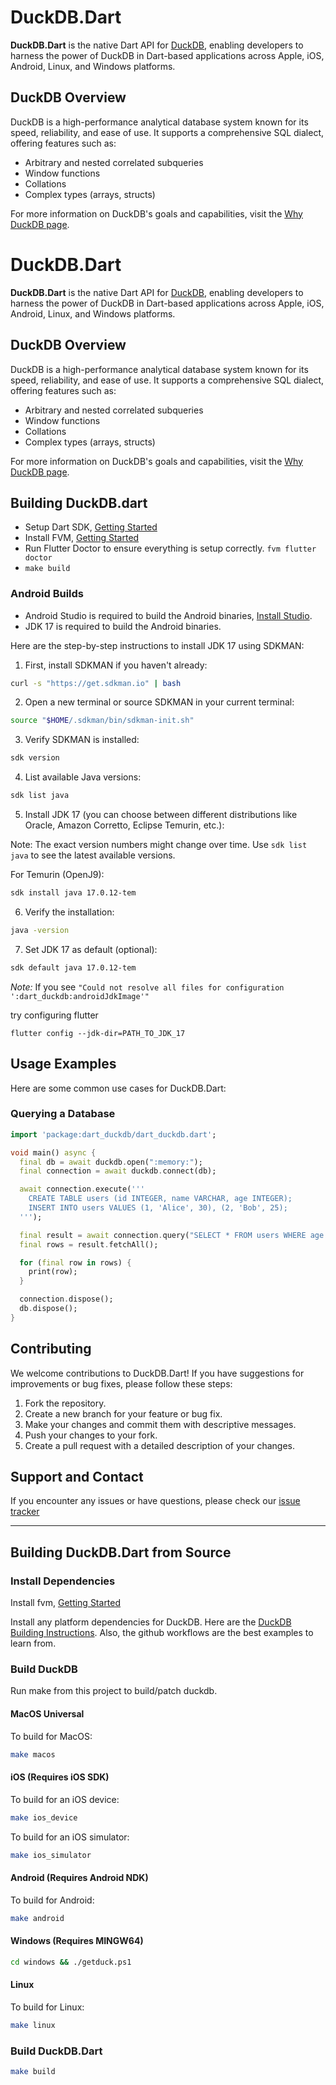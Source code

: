 # DuckDB.Dart

**DuckDB.Dart** is the native Dart API for [DuckDB](https://duckdb.org/), enabling developers to harness the power of DuckDB in Dart-based applications across Apple, iOS, Android, Linux, and Windows platforms.

## DuckDB Overview

DuckDB is a high-performance analytical database system known for its speed, reliability, and ease of use. It supports a comprehensive SQL dialect, offering features such as:

- Arbitrary and nested correlated subqueries
- Window functions
- Collations
- Complex types (arrays, structs)

For more information on DuckDB's goals and capabilities, visit the [Why DuckDB page](https://duckdb.org/why_duckdb).
# DuckDB.Dart

**DuckDB.Dart** is the native Dart API for [DuckDB](https://duckdb.org/), enabling developers to harness the power of DuckDB in Dart-based applications across Apple, iOS, Android, Linux, and Windows platforms.

## DuckDB Overview

DuckDB is a high-performance analytical database system known for its speed, reliability, and ease of use. It supports a comprehensive SQL dialect, offering features such as:

- Arbitrary and nested correlated subqueries
- Window functions
- Collations
- Complex types (arrays, structs)

For more information on DuckDB's goals and capabilities, visit the [Why DuckDB page](https://duckdb.org/why_duckdb).

## Building DuckDB.dart

- Setup Dart SDK, [Getting Started](https://dart.dev/get-dart)
- Install FVM, [Getting Started](https://fvm.app/documentation/getting-started/installation)
- Run Flutter Doctor to ensure everything is setup correctly. `fvm flutter doctor`
- `make build`

### Android Builds

- Android Studio is required to build the Android binaries, [Install Studio](https://developer.android.com/studio).
- JDK 17 is required to build the Android binaries.

Here are the step-by-step instructions to install JDK 17 using SDKMAN:

1. First, install SDKMAN if you haven't already:
```bash
curl -s "https://get.sdkman.io" | bash
```

2. Open a new terminal or source SDKMAN in your current terminal:
```bash
source "$HOME/.sdkman/bin/sdkman-init.sh"
```

3. Verify SDKMAN is installed:
```bash
sdk version
```

4. List available Java versions:
```bash
sdk list java
```

5. Install JDK 17 (you can choose between different distributions like Oracle, Amazon Corretto, Eclipse Temurin, etc.):

Note: The exact version numbers might change over time. Use `sdk list java` to see the latest available versions.

For Temurin (OpenJ9):
```bash
sdk install java 17.0.12-tem
```

6. Verify the installation:
```bash
java -version
```

7. Set JDK 17 as default (optional):
```bash
sdk default java 17.0.12-tem
```

*Note:* If you see
`"Could not resolve all files for configuration ':dart_duckdb:androidJdkImage'"`

try configuring flutter
```
flutter config --jdk-dir=PATH_TO_JDK_17
```

## Usage Examples

Here are some common use cases for DuckDB.Dart:

### Querying a Database

```dart
import 'package:dart_duckdb/dart_duckdb.dart';

void main() async {
  final db = await duckdb.open(":memory:");
  final connection = await duckdb.connect(db);

  await connection.execute('''
    CREATE TABLE users (id INTEGER, name VARCHAR, age INTEGER);
    INSERT INTO users VALUES (1, 'Alice', 30), (2, 'Bob', 25);
  ''');

  final result = await connection.query("SELECT * FROM users WHERE age > 28");
  final rows = result.fetchAll();

  for (final row in rows) {
    print(row);
  }

  connection.dispose();
  db.dispose();
}
```

## Contributing

We welcome contributions to DuckDB.Dart! If you have suggestions for improvements or bug fixes, please follow these steps:

1. Fork the repository.
2. Create a new branch for your feature or bug fix.
3. Make your changes and commit them with descriptive messages.
4. Push your changes to your fork.
5. Create a pull request with a detailed description of your changes.

## Support and Contact

If you encounter any issues or have questions, please check our [issue tracker](https://github.com/TigerEyeLabs/duckdb-dart/issues)

---


## Building DuckDB.Dart from Source

### Install Dependencies

Install fvm, [Getting Started](https://fvm.app/documentation/getting-started/installation)

Install any platform dependencies for DuckDB. Here are the [DuckDB Building Instructions](https://duckdb.org/docs/dev/building/build_instructions.html). Also, the github workflows are the best examples to learn from.

### Build DuckDB

Run make from this project to build/patch duckdb.

#### MacOS Universal

To build for MacOS:

```sh
make macos
```

#### iOS (Requires iOS SDK)

To build for an iOS device:

```sh
make ios_device
```

To build for an iOS simulator:

```sh
make ios_simulator
```

#### Android (Requires Android NDK)

To build for Android:

```sh
make android
```

#### Windows (Requires MINGW64)

```sh
cd windows && ./getduck.ps1
```

#### Linux

To build for Linux:

```sh
make linux
```

### Build DuckDB.Dart

```sh
make build
```
